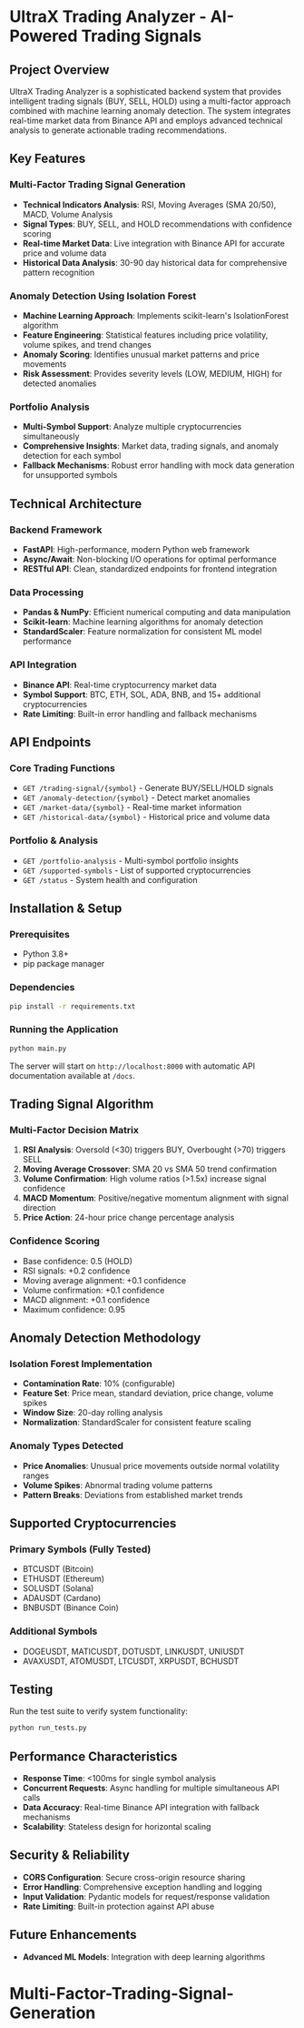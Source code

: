 # UltraX Trading Analyzer - AI-Powered Trading Signals

## Project Overview

UltraX Trading Analyzer is a sophisticated backend system that provides intelligent trading signals (BUY, SELL, HOLD) using a multi-factor approach combined with machine learning anomaly detection. The system integrates real-time market data from Binance API and employs advanced technical analysis to generate actionable trading recommendations.

## Key Features

### Multi-Factor Trading Signal Generation
- **Technical Indicators Analysis**: RSI, Moving Averages (SMA 20/50), MACD, Volume Analysis
- **Signal Types**: BUY, SELL, and HOLD recommendations with confidence scoring
- **Real-time Market Data**: Live integration with Binance API for accurate price and volume data
- **Historical Data Analysis**: 30-90 day historical data for comprehensive pattern recognition

### Anomaly Detection Using Isolation Forest
- **Machine Learning Approach**: Implements scikit-learn's IsolationForest algorithm
- **Feature Engineering**: Statistical features including price volatility, volume spikes, and trend changes
- **Anomaly Scoring**: Identifies unusual market patterns and price movements
- **Risk Assessment**: Provides severity levels (LOW, MEDIUM, HIGH) for detected anomalies

### Portfolio Analysis
- **Multi-Symbol Support**: Analyze multiple cryptocurrencies simultaneously
- **Comprehensive Insights**: Market data, trading signals, and anomaly detection for each symbol
- **Fallback Mechanisms**: Robust error handling with mock data generation for unsupported symbols

## Technical Architecture

### Backend Framework
- **FastAPI**: High-performance, modern Python web framework
- **Async/Await**: Non-blocking I/O operations for optimal performance
- **RESTful API**: Clean, standardized endpoints for frontend integration

### Data Processing
- **Pandas & NumPy**: Efficient numerical computing and data manipulation
- **Scikit-learn**: Machine learning algorithms for anomaly detection
- **StandardScaler**: Feature normalization for consistent ML model performance

### API Integration
- **Binance API**: Real-time cryptocurrency market data
- **Symbol Support**: BTC, ETH, SOL, ADA, BNB, and 15+ additional cryptocurrencies
- **Rate Limiting**: Built-in error handling and fallback mechanisms

## API Endpoints

### Core Trading Functions
- `GET /trading-signal/{symbol}` - Generate BUY/SELL/HOLD signals
- `GET /anomaly-detection/{symbol}` - Detect market anomalies
- `GET /market-data/{symbol}` - Real-time market information
- `GET /historical-data/{symbol}` - Historical price and volume data

### Portfolio & Analysis
- `GET /portfolio-analysis` - Multi-symbol portfolio insights
- `GET /supported-symbols` - List of supported cryptocurrencies
- `GET /status` - System health and configuration

## Installation & Setup

### Prerequisites
- Python 3.8+
- pip package manager

### Dependencies
```bash
pip install -r requirements.txt
```

### Running the Application
```bash
python main.py
```

The server will start on `http://localhost:8000` with automatic API documentation available at `/docs`.

## Trading Signal Algorithm

### Multi-Factor Decision Matrix
1. **RSI Analysis**: Oversold (<30) triggers BUY, Overbought (>70) triggers SELL
2. **Moving Average Crossover**: SMA 20 vs SMA 50 trend confirmation
3. **Volume Confirmation**: High volume ratios (>1.5x) increase signal confidence
4. **MACD Momentum**: Positive/negative momentum alignment with signal direction
5. **Price Action**: 24-hour price change percentage analysis

### Confidence Scoring
- Base confidence: 0.5 (HOLD)
- RSI signals: +0.2 confidence
- Moving average alignment: +0.1 confidence
- Volume confirmation: +0.1 confidence
- MACD alignment: +0.1 confidence
- Maximum confidence: 0.95

## Anomaly Detection Methodology

### Isolation Forest Implementation
- **Contamination Rate**: 10% (configurable)
- **Feature Set**: Price mean, standard deviation, price change, volume spikes
- **Window Size**: 20-day rolling analysis
- **Normalization**: StandardScaler for consistent feature scaling

### Anomaly Types Detected
- **Price Anomalies**: Unusual price movements outside normal volatility ranges
- **Volume Spikes**: Abnormal trading volume patterns
- **Pattern Breaks**: Deviations from established market trends

## Supported Cryptocurrencies

### Primary Symbols (Fully Tested)
- BTCUSDT (Bitcoin)
- ETHUSDT (Ethereum)
- SOLUSDT (Solana)
- ADAUSDT (Cardano)
- BNBUSDT (Binance Coin)

### Additional Symbols
- DOGEUSDT, MATICUSDT, DOTUSDT, LINKUSDT, UNIUSDT
- AVAXUSDT, ATOMUSDT, LTCUSDT, XRPUSDT, BCHUSDT

## Testing

Run the test suite to verify system functionality:
```bash
python run_tests.py
```

## Performance Characteristics

- **Response Time**: <100ms for single symbol analysis
- **Concurrent Requests**: Async handling for multiple simultaneous API calls
- **Data Accuracy**: Real-time Binance API integration with fallback mechanisms
- **Scalability**: Stateless design for horizontal scaling

## Security & Reliability

- **CORS Configuration**: Secure cross-origin resource sharing
- **Error Handling**: Comprehensive exception handling and logging
- **Input Validation**: Pydantic models for request/response validation
- **Rate Limiting**: Built-in protection against API abuse

## Future Enhancements

- **Advanced ML Models**: Integration with deep learning algorithms
# Multi-Factor-Trading-Signal-Generation
